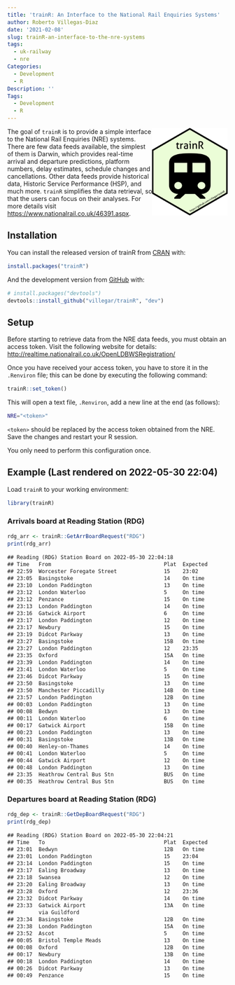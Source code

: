 ```yaml
---
title: 'trainR: An Interface to the National Rail Enquiries Systems'
author: Roberto Villegas-Diaz
date: '2021-02-08'
slug: trainR-an-interface-to-the-nre-systems
tags:
  - uk-railway
  - nre
Categories:
  - Development
  - R
Description: ''
Tags:
  - Development
  - R
---
```


<img src="https://raw.githubusercontent.com/villegar/trainR/main/inst/images/logo.png" alt="logo" align="right" height=200px/>

The goal of `trainR` is to provide a simple interface to the 
National Rail Enquiries (NRE) systems. There are few data feeds 
available, the simplest of them is Darwin, which provides real-time 
arrival and departure predictions, platform numbers, delay estimates, 
schedule changes and cancellations. Other data feeds provide historical 
data, Historic Service Performance (HSP), and much more. `trainR` 
simplifies the data retrieval, so that the users can focus on their 
analyses. For more details visit 
https://www.nationalrail.co.uk/46391.aspx.

## Installation

You can install the released version of trainR from [CRAN](https://CRAN.R-project.org) with:

``` r
install.packages("trainR")
```

And the development version from [GitHub](https://github.com/) with:

``` r
# install.packages("devtools")
devtools::install_github("villegar/trainR", "dev")
```

## Setup
Before starting to retrieve data from the NRE data feeds, you must obtain an access token. 
Visit the following website for details: http://realtime.nationalrail.co.uk/OpenLDBWSRegistration/

Once you have received your access token, you have to store it in the `.Renviron` file; this can be 
done by executing the following command:


```r
trainR::set_token()
```

This will open a text file, `.Renviron`, add a new line at the end (as follows):

```bash
NRE="<token>"
```

`<token>` should be replaced by the access token obtained from the NRE. Save the changes and restart 
your R session.

You only need to perform this configuration once.

## Example (Last rendered on 2022-05-30 22:04)

Load `trainR` to your working environment:

```r
library(trainR)
```

### Arrivals board at Reading Station (RDG)


```r
rdg_arr <- trainR::GetArrBoardRequest("RDG")
print(rdg_arr)
```

```
## Reading (RDG) Station Board on 2022-05-30 22:04:18
## Time   From                                    Plat  Expected
## 22:59  Worcester Foregate Street               15    23:02
## 23:05  Basingstoke                             14    On time
## 23:10  London Paddington                       13    On time
## 23:12  London Waterloo                         5     On time
## 23:12  Penzance                                15    On time
## 23:13  London Paddington                       14    On time
## 23:16  Gatwick Airport                         6     On time
## 23:17  London Paddington                       12    On time
## 23:17  Newbury                                 15    On time
## 23:19  Didcot Parkway                          13    On time
## 23:27  Basingstoke                             15B   On time
## 23:27  London Paddington                       12    23:35
## 23:35  Oxford                                  15A   On time
## 23:39  London Paddington                       14    On time
## 23:41  London Waterloo                         5     On time
## 23:46  Didcot Parkway                          15    On time
## 23:50  Basingstoke                             13    On time
## 23:50  Manchester Piccadilly                   14B   On time
## 23:57  London Paddington                       12B   On time
## 00:03  London Paddington                       13    On time
## 00:08  Bedwyn                                  13    On time
## 00:11  London Waterloo                         6     On time
## 00:17  Gatwick Airport                         15B   On time
## 00:23  London Paddington                       13    On time
## 00:31  Basingstoke                             13B   On time
## 00:40  Henley-on-Thames                        14    On time
## 00:41  London Waterloo                         5     On time
## 00:44  Gatwick Airport                         12    On time
## 00:48  London Paddington                       13    On time
## 23:35  Heathrow Central Bus Stn                BUS   On time
## 00:35  Heathrow Central Bus Stn                BUS   On time
```

### Departures board at Reading Station (RDG)


```r
rdg_dep <- trainR::GetDepBoardRequest("RDG")
print(rdg_dep)
```

```
## Reading (RDG) Station Board on 2022-05-30 22:04:21
## Time   To                                      Plat  Expected
## 23:01  Bedwyn                                  12B   On time
## 23:01  London Paddington                       15    23:04
## 23:14  London Paddington                       15    On time
## 23:17  Ealing Broadway                         13    On time
## 23:18  Swansea                                 12    On time
## 23:20  Ealing Broadway                         13    On time
## 23:28  Oxford                                  12    23:36
## 23:32  Didcot Parkway                          14    On time
## 23:33  Gatwick Airport                         13A   On time
##        via Guildford                           
## 23:34  Basingstoke                             12B   On time
## 23:38  London Paddington                       15A   On time
## 23:52  Ascot                                   5     On time
## 00:05  Bristol Temple Meads                    13    On time
## 00:08  Oxford                                  12B   On time
## 00:17  Newbury                                 13B   On time
## 00:18  London Paddington                       14    On time
## 00:26  Didcot Parkway                          13    On time
## 00:49  Penzance                                15    On time
```
